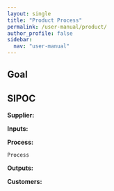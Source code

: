 ```yaml
---
layout: single
title: "Product Process"
permalink: /user-manual/product/
author_profile: false
sidebar:
  nav: "user-manual"
---
```

## Goal


## SIPOC
**Supplier:**  


**Inputs:**  


**Process:**

```
Process
```

**Outputs:**  


**Customers:**  
